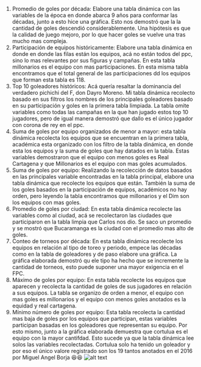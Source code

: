 
1. Promedio de goles por década: Elabore una tabla dinámica con las variables de la época en donde abarca 9 años para conformar las décadas, junto a esto hice una gráfica. Esto nos demostró que la la cantidad de goles descendió considerablemente. Una hipótesis es que la calidad de juego mejoro, por lo que hacer goles se vuelve una tras mucho mas compleja.
2. Participación de equipos históricamente: Elabore una tabla dinámica en donde en donde las filas están los equipos, acá no están todos del ppc, sino lo mas relevantes por sus figuras y campañas. En esta tabla millonarios es el equipo con mas participaciones. En esta misma tabla encontramos que el total general de las participaciones dd los equipos que forman esta tabla es 118.
3. Top 10 goleadores históricos: Acá quería resaltar la dominancia del verdadero pichichi del F, don Dayro Moreno. Mi tabla dinámica recolecto basado en sus filtros los nombres de los principales goleadores basado en su participación y goles en la primera tabla limpiada. La tabla omite variables como todas las campañas en la que han jugado estos top 10 jugadores, pero de igual manera demostró que dallo es el único jugador con corona de rey en el ppc.
4. Suma de goles por equipo organizados de menor a mayor: esta tabla dinámica recolecta los equipos que se encuentran en la primera tabla, académica esta organizado con los filtro de la tabla dinámica, en donde esta los equipos y la suma de goles que hay datados en la tabla. Estas variables demostraron que el equipo con menos goles es Real Cartagena y que Millonarios es el equipo con mas goles acumulados.
5. Suma de goles por equipo: Realizando la recolección de datos basados en las principales variable encontradas en la tabla principal, elabore una tabla dinámica que recolecte los equipos que están. También la suma de los goles basados en la participación de equipos, académicos no hay orden, pero leyendo la tabla encontramos que millonarios y el Dim son los equipos con mas goles.
6. Promedio de goles por ciudad: En esta tabla dinámica recolecte las variables como al ciudad, acá se recolectaron las ciudades que participaron en la tabla limpia que Carlos nos dio. Se saco un promedio y se mostró que Bucaramanga es la ciudad con el promedio mas alto de goles.
7. Conteo de torneos por década: En esta tabla dinámica recolecte los equipos en relación al tipo de toreo y periodo, empece las décadas como en la tabla de goleadores y de paso elabore una gráfica. La gráfica elaborada demostró qu ele tipo ha hecho que se incremente la cantidad de torneos, esto puede suponer una mayor exigencia en el FPC.
8. Máximo de goles por equipo: En esta tabla recolecte los equipos que aparecen y recolecta la cantidad de goles de sus jugadores en relación a sus equipos. La tabla se organizo de orden a menor, el equipo con mas goles es millonarios y el equipo con menos goles anotados es la equidad y real cartagena.
9. Mínimo número de goles por equipo: Esta tabla recolecta la cantidad mas baja de goles por los equipos que participan, estas variables participan basadas en los goleadores que representan su equipo. Por esto mismo, junto a la gráfica elaborada demuestra que cortulua es el equipo con la mayor cantifdad. Esto sucede ya que la tabla dinámica lee solos las variables recolectadas. Cortulua solo ha tenido un goleador y por eso el único valore registrado son los 19 tantos anotados en el 2016 por Miguel Angel Borja 😆😆
![alt text](image.png)